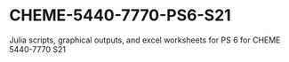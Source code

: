 # CHEME-5440-7770-PS6-S21

Julia scripts, graphical outputs, and excel worksheets for PS 6 for CHEME 5440-7770 S21
